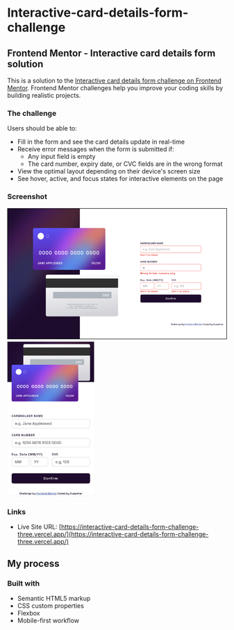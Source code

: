 # Interactive-card-details-form-challenge
## Frontend Mentor - Interactive card details form solution

This is a solution to the [Interactive card details form challenge on Frontend Mentor](https://www.frontendmentor.io/challenges/interactive-card-details-form-XpS8cKZDWw). Frontend Mentor challenges help you improve your coding skills by building realistic projects. 

### The challenge

Users should be able to:

- Fill in the form and see the card details update in real-time
- Receive error messages when the form is submitted if:
  - Any input field is empty
  - The card number, expiry date, or CVC fields are in the wrong format
- View the optimal layout depending on their device's screen size
- See hover, active, and focus states for interactive elements on the page

### Screenshot
<kbd>
  <img
  src="./images/desktop-img.png"
  title="Optional title"
  style="display: inline-block; margin: 0 auto; height: 300px; border: 1px solid #000;">
<img
  src="./images/mobile-img.png"
  title="Optional title"
  style="display: inline-block; margin: 0 auto; width: 200px">
</kbd>
<br/>

### Links

- Live Site URL: [https://interactive-card-details-form-challenge-three.vercel.app/](https://interactive-card-details-form-challenge-three.vercel.app/)

## My process

### Built with

- Semantic HTML5 markup
- CSS custom properties
- Flexbox
- Mobile-first workflow
